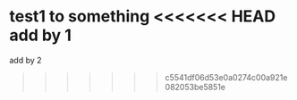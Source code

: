 test1 to something
<<<<<<< HEAD
add by 1
=======
add by 2
>>>>>>> c5541df06d53e0a0274c00a921e082053be5851e
